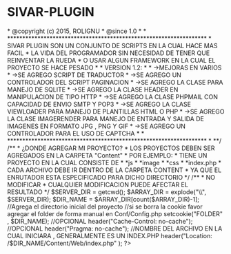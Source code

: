 # SIVAR-PLUGIN 
 
<?php
    /**
     * 
     * @name SIVAR PLUGIN 
     * @version 1.2
     * @author Rolando Arriaza <Rolignu90@gmail.com>
     * @copyright (c) 2015, ROLIGNU
     * @since 1.0
     * 
     * ******************************************************************
     * SIVAR PLUGIN SON UN CONJUNTO DE SCRIPTS EN LA CUAL HACE MAS FACIL
     * LA VIDA DEL PROGRAMADOR SIN NECESIDAD DE TENER QUE REINVENTAR LA RUEDA
     * O USAR ALGUN FRAMEWORK EN LA CUAL EL PROYECTO SE HACE PESADO
     *
     * VERSION 1.2:
     *      
     *       ->MEJORAS EN VARIOS 
     *       ->SE AGREGO SCRIPT DE TRADUCTOR
     *       ->SE AGREGO UN CONTROLADOR DEL SCRIPT PAGINACION 
     *       ->SE AGREGO LA CLASE PARA MANEJO DE SQLITE
     *       ->SE AGREGO LA CLASE HEADER EN MANIPULACION DE TIPO HTTP
     *       ->SE AGREGO LA CLASE PHPMAIL CON CAPACIDAD DE ENVIO SMTP Y POP3
     *       ->SE AGREGO LA CLASE VIEWLOADER PARA MANEJO DE PLANTILLAS HTML O PHP 
     *       ->SE AGREGO LA CLASE IMAGERENDER PARA MANEJO DE ENTRADA Y SALIDA DE IMAGENES EN FORMATO JPG , PNG Y GIF
     *       ->SE AGREGO UN CONTROLADOR PARA EL USO DE CAPTCHA
     * 
     * ******************************************************************
     * **/
     /**
      * ¿DONDE AGREGAR MI PROYECTO?
      *  LOS PROYECTOS DEBEN SER AGREGADOS EN LA CARPETA "Content"
      *  POR EJEMPLO:
      *     TIENE UN PROYECTO EN LA CUAL CONSISTE DE 
      *     *js
      *     *image
      *     *css
      *     *index.php
      *  CADA ARCHIVO DEBE IR DENTRO DE LA CARPETA CONTENT
      *  YA QUE EL ENRUTADOR ESTA ESPECIFICADO PARA DICHO DIRECTORIO  
      */
     
     /**
      * NO MODIFICAR 
      * CUALQUIER MODIFICACION PUEDE AFECTAR EL RESULTADO 
      */
     $SERVER_DIR = getcwd();
     $ARRAY_DIR = explode("\\", $SERVER_DIR);
     $DIR_NAME = $ARRAY_DIR[count($ARRAY_DIR)-1];
     
     //Agrega el directorio inicial del proyecto 
     //si se borra la cookie favor agregar el folder de forma manual en Conf/Config.php
     setcookie("FOLDER" , $DIR_NAME);
    
     //OPCIONAL
     header("Cache-Control: no-cache");
     //OPCIONAL
     header("Pragma: no-cache");
    
 
     //NOMBRE DEL ARCHIVO EN LA CUAL INICIARA , GENERALMENTE ES UN INDEX.PHP    
     header("Location: /$DIR_NAME/Content/Web/index.php" );  
     
     
?>



